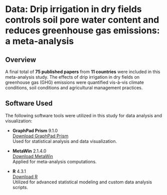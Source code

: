 # Data: Drip irrigation in dry fields controls soil pore water content and reduces greenhouse gas emissions: a meta-analysis

## Overview
A final total of **75 published papers** from **11 countries** were included in this meta-analysis study. The effects of drip irrigation in dry fields on greenhouse gas (GHG) emissions were quantified vis-à-vis climate conditions, soil conditions and agricultural management practices.

## Software Used
The following software tools were utilized in this study for data analysis and visualization:


- **GraphPad Prism** 9.1.0  
  [Download GraphPad Prism](https://www.graphpad.com/features)  
  Used for statistical analysis and data visualization.

- **MetaWin** 2.1.4.0  
  [Download MetaWin](https://www.metawinsoft.com/)  
  Applied for meta-analysis computations.

- **R** 4.3.1  
  [Download R](https://cran.r-project.org/)  
  Utilized for advanced statistical modeling and custom data analysis scripts.